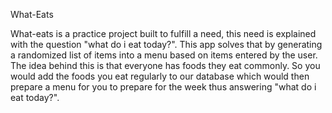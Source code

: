 What-Eats

What-eats is a practice project built to fulfill a need, this need is explained with the question "what do i eat today?".
This app solves that by generating a randomized list of items into a menu based on items entered by the user.
The idea behind this is that everyone has foods they eat commonly. So you would add the foods you eat regularly
to our database which would then prepare a menu for you to prepare for the week thus answering "what do i eat today?".
